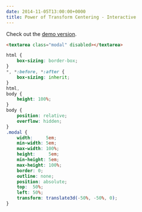 ```yaml
---
date: 2014-11-05T13:00:00+0000
title: Power of Transform Centering - Interactive
---
```


<code-pen slug="xutbs" height="500px"></code-pen>

Check out the [demo version](/pen/transform-centering/).

```html
<textarea class="modal" disabled></textarea>
```

```scss
html {
    box-sizing: border-box;
}
*, *:before, *:after {
    box-sizing: inherit;
}
html,
body {
    height: 100%;
}
body {
    position: relative;
    overflow: hidden;
}
.modal {
    width:     5em;
    min-width: 5em;
    max-width: 100%;
    height:     5em;
    min-height: 5em;
    max-height: 100%;
    border: 0;
    outline: none;
    position: absolute;
    top:  50%;
    left: 50%;
    transform: translate3d(-50%, -50%, 0);
}

```
